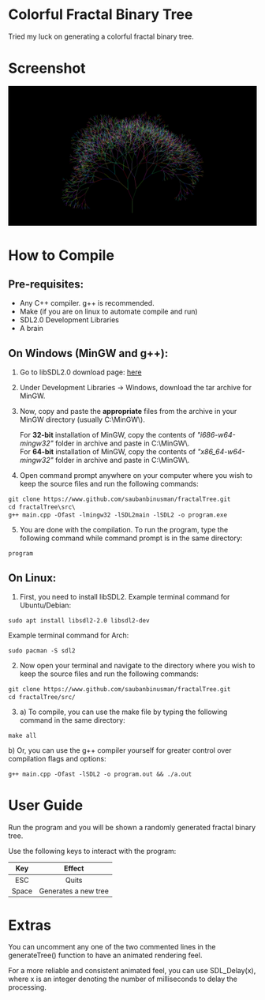 # Colorful Fractal Binary Tree
Tried my luck on generating a colorful fractal binary tree.

# Screenshot
![Screenshot of the program](/Screenshot.png?raw=true "Screenshot")

# How to Compile
## Pre-requisites:
* Any C++ compiler. g++ is recommended.
* Make (if you are on linux to automate compile and run)
* SDL2.0 Development Libraries
* A brain

## On Windows (MinGW and g++):
1. Go to libSDL2.0 download page: [here](http://libsdl.org/download-2.0.php "libSDL2.0 Download Page")
2. Under Development Libraries -> Windows, download the tar archive for MinGW.
3. Now, copy and paste the **appropriate** files from the archive in your MinGW directory (usually C:\\MinGW\\).

   For **32-bit** installation of MinGW, copy the contents of *"i686-w64-mingw32"* folder in archive and paste in C:\\MinGW\\.  
   For **64-bit** installation of MinGW, copy the contents of *"x86_64-w64-mingw32"* folder in archive and paste in C:\\MinGW\\.  

4. Open command prompt anywhere on your computer where you wish to keep the source files and run the following commands:
```terminal
git clone https://www.github.com/saubanbinusman/fractalTree.git
cd fractalTree\src\
g++ main.cpp -Ofast -lmingw32 -lSDL2main -lSDL2 -o program.exe
```
5. You are done with the compilation. To run the program, type the following command while command prompt is in the same directory:
```terminal
program
```

## On Linux:
1. First, you need to install libSDL2.
   Example terminal command for Ubuntu/Debian:
```terminal
sudo apt install libsdl2-2.0 libsdl2-dev
```
   Example terminal command for Arch:
```terminal
sudo pacman -S sdl2
```
2. Now open your terminal and navigate to the directory where you wish to keep the source files and run the following commands:
```terminal
git clone https://www.github.com/saubanbinusman/fractalTree.git
cd fractalTree/src/
```
3. a) To compile, you can use the make file by typing the following command in the same directory:
```terminal
make all
```
   b) Or, you can use the g++ compiler yourself for greater control over compilation flags and options:
```terminal
g++ main.cpp -Ofast -lSDL2 -o program.out && ./a.out
```

# User Guide
Run the program and you will be shown a randomly generated fractal binary tree.

Use the following keys to interact with the program:

| Key        | Effect                |
|:----------:|:---------------------:|
| ESC        | Quits                 |
| Space      | Generates a new tree  |

# Extras
You can uncomment any one of the two commented lines in the generateTree() function to have an animated rendering feel.

For a more reliable and consistent animated feel, you can use SDL_Delay(x), where x is an integer denoting the number of milliseconds to delay the processing.
